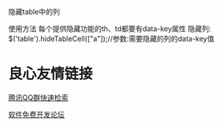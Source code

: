 隐藏table中的列

使用方法
每个提供隐藏功能的th、td都要有data-key属性
隐藏列:
$('table').hideTableCell(["a"]);//参数:需要隐藏的列的data-key值


 # 良心友情链接

[腾讯QQ群快速检索](http://u.720life.cn/s/8cf73f7c)

[软件免费开发论坛](http://u.720life.cn/s/bbb01dc0)